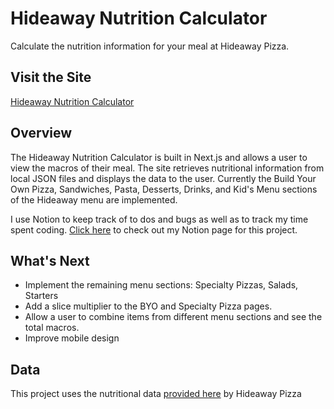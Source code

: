 # Hideaway Nutrition Calculator
Calculate the nutrition information for your meal at Hideaway Pizza.

## Visit the Site

[Hideaway Nutrition Calculator](https://hideaway-nutrition-calculator.vercel.app/)

## Overview

The Hideaway Nutrition Calculator is built in Next.js and allows a user to view the macros of their meal. The site retrieves nutritional information from local JSON files and displays the data to the user. Currently the Build Your Own Pizza, Sandwiches, Pasta, Desserts, Drinks, and Kid's Menu sections of the Hideaway menu are implemented.

I use Notion to keep track of to dos and bugs as well as to track my time spent coding. [Click here](https://dalyn-lambert.notion.site/7c81a0c1639c4b6f91a867dedb75a9cc) to check out my Notion page for this project.

## What's Next

- Implement the remaining menu sections: Specialty Pizzas, Salads, Starters
- Add a slice multiplier to the BYO and Specialty Pizza pages.
- Allow a user to combine items from different menu sections and see the total macros.
- Improve mobile design

## Data

This project uses the nutritional data [provided here](https://static1.squarespace.com/static/5cbf5a350cf57df7fb43982e/t/5f9ad90fa72176270b75b14e/1603983632082/Hideaway+Pizza+Nutrition+Information.pdf) by Hideaway Pizza
